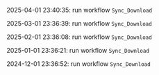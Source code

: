 2025-04-01 23:40:35: run workflow `Sync_Download` 

2025-03-01 23:36:39: run workflow `Sync_Download` 

2025-02-01 23:36:08: run workflow `Sync_Download` 

2025-01-01 23:36:21: run workflow `Sync_Download` 

2024-12-01 23:36:52: run workflow `Sync_Download` 


